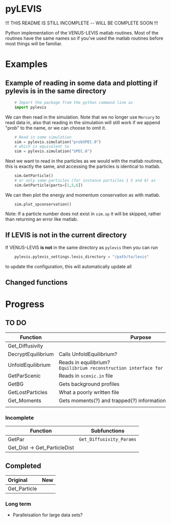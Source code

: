 # pyLEVIS

!!! THIS README IS STILL INCOMPLETE -- WILL BE COMPLETE SOON !!!

Python implementation of the VENUS-LEVIS matlab routines. Most of the routines have the same names so if you've used the matlab routines before most things will be familiar.



# Examples

## Example of reading in some data and plotting if pylevis is in the same directory

```py
    # Import the package from the python command line as
    import pylevis
```

We can then read in the simulation. Note that we no longer use `Mercury` to read data in, also that reading in the simulation will still work if we append "prob" to the name, or we can choose to omit it.
```py
    # Read in some simulation
    sim = pylevis.simulation("probSPEC.0")
    # which is equivalent to
    sim = pylevis.simulation("SPEC.0")
```

Next we want to read in the particles as we would with the matlab routines, this is exactly the same, and accessing the particles is identical to matlab.
```py
    sim.GetParticle()
    # or only some particles (for instance particles 1 5 and 6) as
    sim.GetParticle(parts=[1,5,6])
```

We can then plot the energy and momentum conservation as with matlab.
```
    sim.plot_spconservation()
```
Note: If a particle number does not exist in `sim.sp` it will be skipped, rather than returning an error like matlab.




## If LEVIS is not in the current directory

If VENUS-LEVIS **is not** in the same directory as `pylevis` then you can run
```py
    pylevis.pylevis_settings.levis_directory = "/path/to/levis"
```
to update the configuration, this will automatically update all 

## Changed functions


# Progress

## TO DO


| Function           | Purpose                                                                                 |
| ------------------ | --------------------------------------------------------------------------------------- |
| Get_Diffusivity    |                                                                                         |
| DecryptEquilibrium | Calls UnfoldEquilibrium?                                                                |
| UnfoldEquilibrium  | Reads in equilibrium? `Equilibrium reconstruction interface for many equilibrium codes` |
| GetParScenic       | Reads in `scenic.in` file                                                               |
| GetBG              | Gets background profiles                                                                |
| GetLostParticles   | What a poorly written file                                                              |
| Get_Moments        | Gets moments(?) and trapped(?) information                                              |
|                    |                                                                                         |

### Incomplete

| Function                     | Subfunctions             |
| ---------------------------- | ------------------------ |
| GetPar                       | `Get_Diffusivity_Params` |
| Get_Dist -> Get_ParticleDist |                          |




## Completed


| Original            | New                    |
|:------------------- |:---------------------- |
| Get_Particle        |                        |





### Long term
- Paralleisation for large data sets?